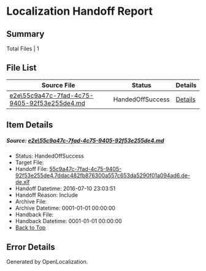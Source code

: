# <a name='report-top'></a> Localization Handoff Report

## Summary
 Total Files | 1

## File List
 Source File | Status | Details 
 ----------- | ------ | ------- 
 [e2e\55c9a47c-7fad-4c75-9405-92f53e255de4.md](https://github.com/OpenLocalizationTestOrg/oltest/blob/0d8d9235cfa62b088b3d7a1314c9478237ffda5c/e2e/55c9a47c-7fad-4c75-9405-92f53e255de4.md) | HandedOffSuccess | [Details](#5376fcf879654425b4de1cfdc03e5ec7ac6bcaca1)

## Item Details
##### <a name='5376fcf879654425b4de1cfdc03e5ec7ac6bcaca1'></a> Source: [e2e\55c9a47c-7fad-4c75-9405-92f53e255de4.md](https://github.com/OpenLocalizationTestOrg/oltest/blob/0d8d9235cfa62b088b3d7a1314c9478237ffda5c/e2e/55c9a47c-7fad-4c75-9405-92f53e255de4.md)
* Status: HandedOffSuccess
* Target File: 
* Handoff File: [55c9a47c-7fad-4c75-9405-92f53e255de4.7ddac482fb876300a557c653da5290f01a094ad6.de-de.xlf](https://github.com/OpenLocalizationTestOrg/olhandoff-e2e/blob/a28319b70cb6c74d72c39ddd5960befec6d68f18/ol-handoff/OpenLocalizationTestOrg/oltest-dede-fly/ci/ht/55c9a47c-7fad-4c75-9405-92f53e255de4.7ddac482fb876300a557c653da5290f01a094ad6.de-de.xlf)
* Handoff Datetime: 2016-07-10 23:03:51
* Handoff Reason: Include
* Archive File: 
* Archive Datetime: 0001-01-01 00:00:00
* Handback File: 
* Handback Datetime: 0001-01-01 00:00:00
* [Back to Top](#report-top)


## Error Details

Generated by OpenLocalization.
